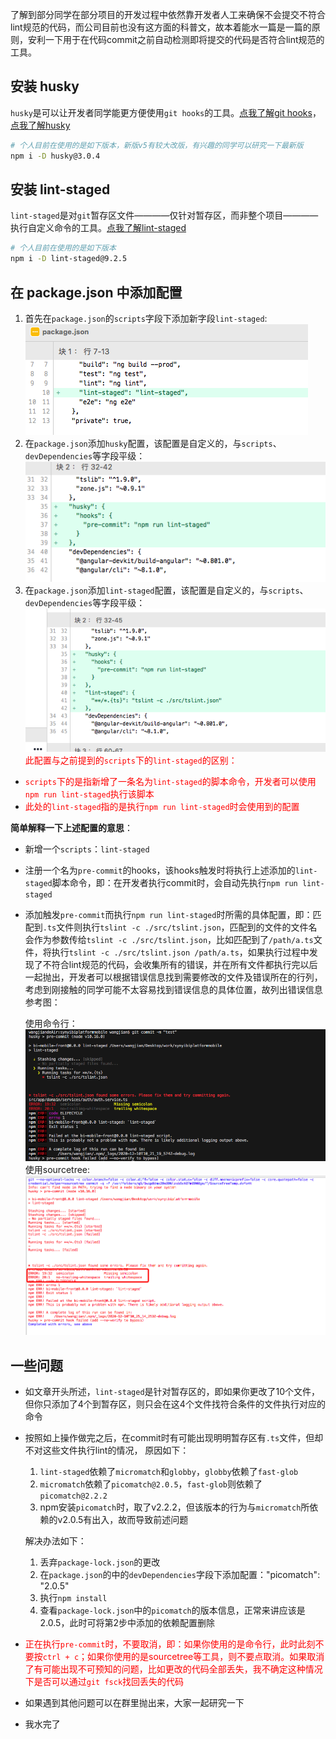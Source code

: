 

了解到部分同学在部分项目的开发过程中依然靠开发者人工来确保不会提交不符合lint规范的代码，而公司目前也没有这方面的科普文，故本着能水一篇是一篇的原则，安利一下用于在代码commit之前自动检测即将提交的代码是否符合lint规范的工具。
<!-- more -->

## 安装 husky
`husky`是可以让开发者同学能更方便使用`git hooks`的工具。[点我了解git hooks](https://www.git-scm.com/book/zh/v2/%E8%87%AA%E5%AE%9A%E4%B9%89-Git-Git-%E9%92%A9%E5%AD%90)，[点我了解husky](https://github.com/typicode/husky#readme)
```bash
# 个人目前在使用的是如下版本，新版v5有较大改版，有兴趣的同学可以研究一下最新版
npm i -D husky@3.0.4
```

## 安装 lint-staged
`lint-staged`是对`git`暂存区文件————仅针对暂存区，而非整个项目————执行自定义命令的工具。[点我了解lint-staged](https://github.com/okonet/lint-staged)
```bash
# 个人目前在使用的是如下版本
npm i -D lint-staged@9.2.5
```

## 在 package.json 中添加配置
1. 首先在`package.json`的`scripts`字段下添加新字段`lint-staged`: 
![图片](./lint-staged/lint-scripts.png)
2. 在`package.json`添加`husky`配置，该配置是自定义的，与`scripts`、`devDependencies`等字段平级：
![图片](./lint-staged/husky.png)
3. 在`package.json`添加`lint-staged`配置，该配置是自定义的，与`scripts`、`devDependencies`等字段平级：
![图片](./lint-staged/staged.png)
<font color="red">此配置与之前提到的`scripts`下的`lint-staged`的区别：</font>
- <font color="red">`scripts`下的是指新增了一条名为`lint-staged`的脚本命令，开发者可以使用`npm run lint-staged`执行该脚本</font>
- <font color="red">此处的`lint-staged`指的是执行`npm run lint-staged`时会使用到的配置</font>

<b>简单解释一下上述配置的意思</b>：
- 新增一个`scripts`：`lint-staged`
- 注册一个名为`pre-commit`的hooks，该hooks触发时将执行上述添加的`lint-staged`脚本命令，即：在开发者执行commit时，会自动先执行`npm run lint-staged`
- 添加触发`pre-commit`而执行`npm run lint-staged`时所需的具体配置，即：匹配到`.ts`文件则执行`tslint -c ./src/tslint.json`，匹配到的文件的文件名会作为参数传给`tslint -c ./src/tslint.json`，比如匹配到了`/path/a.ts`文件，将执行`tslint -c ./src/tslint.json /path/a.ts`，如果执行过程中发现了不符合lint规范的代码，会收集所有的错误，并在所有文件都执行完以后一起抛出，开发者可以根据错误信息找到需要修改的文件及错误所在的行列，考虑到刚接触的同学可能不太容易找到错误信息的具体位置，故列出错误信息参考图：

  使用命令行：
  ![图片](./lint-staged/cmd-staged-error.png)
  使用sourcetree:
  ![图片](./lint-staged/sourcetree-error.png)
## 一些问题

- 如文章开头所述，`lint-staged`是针对暂存区的，即如果你更改了10个文件，但你只添加了4个到暂存区，则只会在这4个文件找符合条件的文件执行对应的命令
- 按照如上操作做完之后，在commit时有可能出现明明暂存区有`.ts`文件，但却不对这些文件执行lint的情况，
  原因如下：
  1. `lint-staged`依赖了`micromatch`和`globby`，`globby`依赖了`fast-glob`
  2. `micromatch`依赖了`picomatch@2.0.5`，`fast-glob`则依赖了`picomatch@2.2.2`
  3. npm安装`picomatch`时，取了v2.2.2，但该版本的行为与`micromatch`所依赖的v2.0.5有出入，故而导致前述问题


  解决办法如下：
  1. 丢弃`package-lock.json`的更改
  2. 在`package.json`的中的`devDependencies`字段下添加配置："picomatch": "2.0.5"
  3. 执行`npm install`
  4. 查看`package-lock.json`中的`picomatch`的版本信息，正常来讲应该是2.0.5，此时可将第2步中添加的依赖配置删除

- <font color="red">正在执行`pre-commit`时，不要取消，即：如果你使用的是命令行，此时此刻不要按`ctrl + c`；如果你使用的是sourcetree等工具，则不要点取消。如果取消了有可能出现不可预知的问题，比如更改的代码全部丢失，我不确定这种情况下是否可以通过`git fsck`找回丢失的代码</font>

- 如果遇到其他问题可以在群里抛出来，大家一起研究一下
- 我水完了